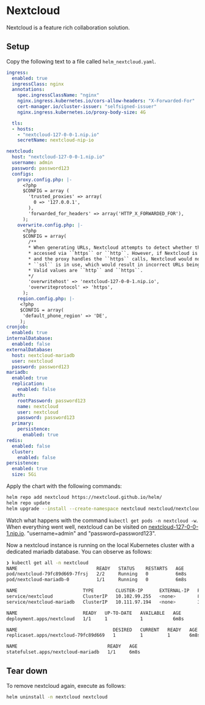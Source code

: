 # Nextcloud

Nextcloud is a feature rich collaboration solution.

## Setup

Copy the following text to a file called `helm_nextcloud.yaml`.

```yaml
ingress:
  enabled: true
  ingressClass: nginx
  annotations:
    spec.ingressClassName: "nginx"
    nginx.ingress.kubernetes.io/cors-allow-headers: "X-Forwarded-For"
    cert-manager.io/cluster-issuer: "selfsigned-issuer"
    nginx.ingress.kubernetes.io/proxy-body-size: 4G

  tls:
  - hosts:
    - "nextcloud-127-0-0-1.nip.io"
    secretName: nextcloud-nip-io

nextcloud:
  host: "nextcloud-127-0-0-1.nip.io"
  username: admin
  password: password123
  configs:
    proxy.config.php: |-
      <?php
      $CONFIG = array (
        'trusted_proxies' => array(
          0 => '127.0.0.1',
        ),
        'forwarded_for_headers' => array('HTTP_X_FORWARDED_FOR'),
      );
    overwrite.config.php: |-
      <?php
      $CONFIG = array(
        /**
        * When generating URLs, Nextcloud attempts to detect whether the server is
        * accessed via ``https`` or ``http``. However, if Nextcloud is behind a proxy
        * and the proxy handles the ``https`` calls, Nextcloud would not know that
        * ``ssl`` is in use, which would result in incorrect URLs being generated.
        * Valid values are ``http`` and ``https``.
        */
        'overwritehost' => 'nextcloud-127-0-0-1.nip.io',
        'overwriteprotocol' => 'https',
      );
    region.config.php: |-
     <?php
     $CONFIG = array(
      'default_phone_region' => 'DE',
     );
cronjob:
  enabled: true
internalDatabase:
  enabled: false
externalDatabase:
  host: nextcloud-mariadb
  user: nextcloud
  password: password123
mariadb:
  enabled: true
  replication:
    enabled: false
  auth:
    rootPassword: password123
    name: nextcloud
    user: nextcloud
    password: password123
  primary:
    persistence:
      enabled: true
redis:
  enabled: false
  cluster:
    enabled: false
persistence:
  enabled: true
  size: 5Gi
```

Apply the chart with the following commands:

```sh
helm repo add nextcloud https://nextcloud.github.io/helm/
helm repo update
helm upgrade --install --create-namespace nextcloud nextcloud/nextcloud -n nextcloud -f helm_nextcloud.yaml
```

Watch what happens with the command `kubectl get pods -n nextcloud -w`. When everything went well, nextcloud can be visited on [nextcloud-127-0-0-1.nip.io](https://nextcloud-127-0-0-1.nip.io). "username=admin" and "password=password123".

Now a nextcloud instance is running on the local Kubernetes cluster with a dedicated mariadb database. You can observe as follows:

```sh
❯ kubectl get all -n nextcloud
NAME                             READY   STATUS    RESTARTS   AGE
pod/nextcloud-79fc89d669-7frsj   2/2     Running   0          6m8s
pod/nextcloud-mariadb-0          1/1     Running   0          6m8s

NAME                        TYPE        CLUSTER-IP      EXTERNAL-IP   PORT(S)    AGE
service/nextcloud           ClusterIP   10.102.99.255   <none>        8080/TCP   6m8s
service/nextcloud-mariadb   ClusterIP   10.111.97.194   <none>        3306/TCP   6m8s

NAME                        READY   UP-TO-DATE   AVAILABLE   AGE
deployment.apps/nextcloud   1/1     1            1           6m8s

NAME                                   DESIRED   CURRENT   READY   AGE
replicaset.apps/nextcloud-79fc89d669   1         1         1       6m8s

NAME                                 READY   AGE
statefulset.apps/nextcloud-mariadb   1/1     6m8s
```

## Tear down

To remove nextcloud again, execute as follows:

```sh
helm uninstall -n nextcloud nextcloud
```

